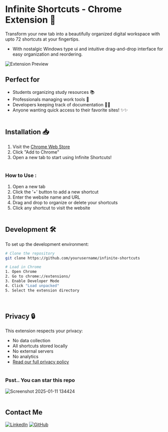 # Infinite Shortcuts - Chrome Extension 🚀

Transform your new tab into a beautifully organized digital workspace with upto 72 shortcuts at your fingertips.
- With nostalgic Windows type ui and intuitive drag-and-drop interface for easy organization and reordering.

![Extension Preview](https://github.com/user-attachments/assets/8cc4c974-870f-4912-8868-520978d8eaff)

## Perfect for

- Students organizing study resources 📚
- Professionals managing work tools 💼
- Developers keeping track of documentation 👨‍💻
- Anyone wanting quick access to their favorite sites! ✨✨ 
<br/><br/>

## Installation 📥

1. Visit the [Chrome Web Store](https://chromewebstore.google.com/detail/infinite-shortcuts/ahggalhnkjpcnoilgoijadijmngheopb)
2. Click "Add to Chrome"
3. Open a new tab to start using Infinite Shortcuts!
<br/><br/>

### How to Use :

1. Open a new tab
2. Click the '+' button to add a new shortcut
3. Enter the website name and URL
4. Drag and drop to organize or delete your shortcuts
5. Click any shortcut to visit the website
<br/><br/>

## Development 🛠️

To set up the development environment:

```bash
# Clone the repository
git clone https://github.com/yourusername/infinite-shortcuts

# Load in Chrome
1. Open Chrome
2. Go to chrome://extensions/
3. Enable Developer Mode
4. Click "Load unpacked"
5. Select the extension directory
```
<br/>

## Privacy 🔒

This extension respects your privacy:
- No data collection
- All shortcuts stored locally
- No external servers
- No analytics
- [Read our full privacy policy](PRIVACY.md)
<br/><br/>

### Psst.. You can star this repo
![Screenshot 2025-01-11 134424](https://github.com/user-attachments/assets/07a3cf3b-b6b0-4b30-bc18-0812702e3eb7)
<br/><br/>

## Contact Me
[![LinkedIn](https://img.shields.io/badge/LinkedIn-0A66C2.svg?style=for-the-badge&logo=LinkedIn&logoColor=white)](https://www.linkedin.com/in/dev-swati/)
[![GitHub](https://img.shields.io/badge/GitHub-100000?style=for-the-badge&logo=github&logoColor=white)](https://www.github.com/swatified/)
